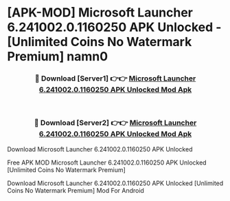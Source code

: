 # [APK-MOD] Microsoft Launcher 6.241002.0.1160250 APK Unlocked - [Unlimited Coins No Watermark Premium] namn0



<div align="center">
<h3>🔴 Download [Server1] 👉👉 <a href="https://momento.my/?title=Microsoft_Launcher_6.241002.0.1160250_APK_Unlocked">Microsoft Launcher 6.241002.0.1160250 APK Unlocked Mod Apk</a></h3><br>

<h3>🔴 Download [Server2] 👉👉 <a href="https://momento.my/?title=Microsoft_Launcher_6.241002.0.1160250_APK_Unlocked">Microsoft Launcher 6.241002.0.1160250 APK Unlocked Mod Apk</a></h3>
</div>



Download Microsoft Launcher 6.241002.0.1160250 APK Unlocked 

Free APK MOD Microsoft Launcher 6.241002.0.1160250 APK Unlocked [Unlimited Coins No Watermark Premium]

Download Microsoft Launcher 6.241002.0.1160250 APK Unlocked [Unlimited Coins No Watermark Premium] Mod For Android
